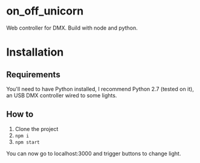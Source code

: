 # on_off_unicorn
Web controller for DMX. Build with node and python.

# Installation
  ## Requirements
You'll need to have Python installed, I recommend Python 2.7 (tested on it), an USB DMX controller wired to some lights.

  ## How to 
1. Clone the project
2. `npm i`
3. `npm start`

You can now go to localhost:3000 and trigger buttons to change light.